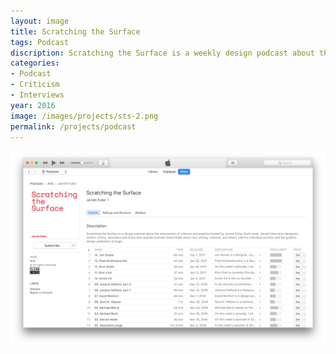 ```yaml
---
layout: image
title: Scratching the Surface
tags: Podcast
discription: Scratching the Surface is a weekly design podcast about the intersection of criticism and practice. Each week, I interview designers, writers, critics, educators and those that operate between these fields about how writing, criticism, and theory informs individual practice and the graphic design profession at large. Previous guests have included Michael Rock, Michael Bierut, Alexandra Lange, Jessica Helfand, Steven Heller, and others.
categories:
- Podcast
- Criticism
- Interviews
year: 2016
image: /images/projects/sts-2.png
permalink: /projects/podcast
---
```


<img src="/images/projects/sts-2.png">
